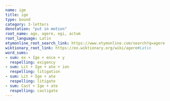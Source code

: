 ```yaml
---
name: ige
title: ige
type: bound
category: 3-letters
denotation: "put in motion"
root_name: ago, agere, egi, actum
root_language: Latin
etymonline_root_search_link: https://www.etymonline.com/search?q=agere
wiktionary_root_link: https://en.wiktionary.org/wiki/agere#Latin
word_sums:
- sum: ex + Ige + ence + y
  respelling: exigency
- sum: Lit + Ige + ate + ion
  respelling: litigation
- sum: Lit + Ige + ate
  respelling: litigate
- sum: Cast + Ige + ate
  respelling: castigate
---
```

